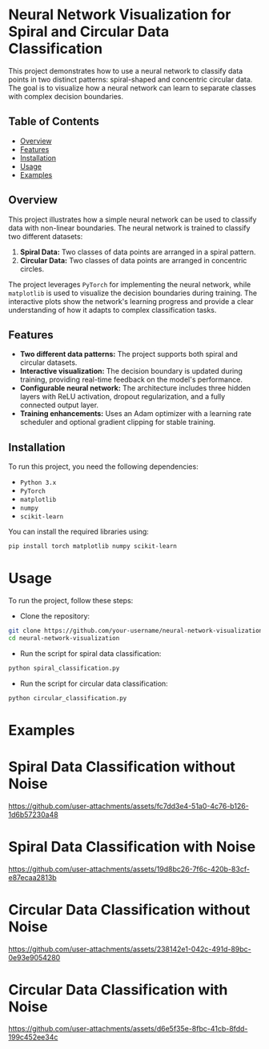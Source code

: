 # Neural Network Visualization for Spiral and Circular Data Classification

This project demonstrates how to use a neural network to classify data points in two distinct patterns: spiral-shaped and concentric circular data. The goal is to visualize how a neural network can learn to separate classes with complex decision boundaries.

## Table of Contents
- [Overview](#overview)
- [Features](#features)
- [Installation](#installation)
- [Usage](#usage)
- [Examples](#examples)

## Overview
This project illustrates how a simple neural network can be used to classify data with non-linear boundaries. The neural network is trained to classify two different datasets:
1. **Spiral Data:** Two classes of data points are arranged in a spiral pattern.
2. **Circular Data:** Two classes of data points are arranged in concentric circles.

The project leverages `PyTorch` for implementing the neural network, while `matplotlib` is used to visualize the decision boundaries during training. The interactive plots show the network's learning progress and provide a clear understanding of how it adapts to complex classification tasks.

## Features
- **Two different data patterns:** The project supports both spiral and circular datasets.
- **Interactive visualization:** The decision boundary is updated during training, providing real-time feedback on the model's performance.
- **Configurable neural network:** The architecture includes three hidden layers with ReLU activation, dropout regularization, and a fully connected output layer.
- **Training enhancements:** Uses an Adam optimizer with a learning rate scheduler and optional gradient clipping for stable training.

## Installation
To run this project, you need the following dependencies:
- `Python 3.x`
- `PyTorch`
- `matplotlib`
- `numpy`
- `scikit-learn`

You can install the required libraries using:
```bash
pip install torch matplotlib numpy scikit-learn
```
# Usage
To run the project, follow these steps:
- Clone the repository:
```bash
git clone https://github.com/your-username/neural-network-visualization.git
cd neural-network-visualization
```
- Run the script for spiral data classification:
```bash
python spiral_classification.py
```
- Run the script for circular data classification:
```bash
python circular_classification.py
```

# Examples
# Spiral Data Classification without Noise

https://github.com/user-attachments/assets/fc7dd3e4-51a0-4c76-b126-1d6b57230a48

# Spiral Data Classification with Noise

https://github.com/user-attachments/assets/19d8bc26-7f6c-420b-83cf-e87ecaa2813b

# Circular Data Classification without Noise

https://github.com/user-attachments/assets/238142e1-042c-491d-89bc-0e93e9054280

# Circular Data Classification with Noise

https://github.com/user-attachments/assets/d6e5f35e-8fbc-41cb-8fdd-199c452ee34c







